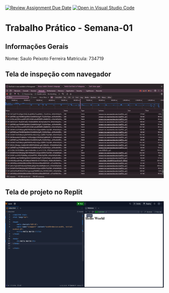 [![Review Assignment Due Date](https://classroom.github.com/assets/deadline-readme-button-22041afd0340ce965d47ae6ef1cefeee28c7c493a6346c4f15d667ab976d596c.svg)](https://classroom.github.com/a/fWV9gbnp)
[![Open in Visual Studio Code](https://classroom.github.com/assets/open-in-vscode-2e0aaae1b6195c2367325f4f02e2d04e9abb55f0b24a779b69b11b9e10269abc.svg)](https://classroom.github.com/online_ide?assignment_repo_id=18428549&assignment_repo_type=AssignmentRepo)
# Trabalho Prático - Semana-01

## Informações Gerais
Nome: Saulo Peixoto Ferreira
Matricula: 734719

## Tela de inspeção com navegador
![alt text](<Captura de tela 2025-02-26 211125.png>)

## Tela de projeto no Replit
![alt text](<Captura de tela 2025-02-26 211148.png>)
